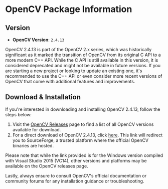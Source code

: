 # OpenCV Package Information

## Version

- **OpenCV Version**: `2.4.13`

OpenCV 2.4.13 is part of the OpenCV 2.x series, which was historically significant as it marked the transition of OpenCV from its original C API to a more modern C++ API. While the C API is still available in this version, it is considered deprecated and might not be available in future versions. If you are starting a new project or looking to update an existing one, it's recommended to use the C++ API or even consider more recent versions of OpenCV that come with additional features and improvements.

## Download & Installation

If you're interested in downloading and installing OpenCV 2.4.13, follow the steps below:

1. Visit the [OpenCV Releases](https://opencv.org/releases/page/6/) page to find a list of all OpenCV versions available for download.
2. For a direct download of OpenCV 2.4.13, click [here](https://sourceforge.net/projects/opencvlibrary/files/opencv-win/2.4.13/opencv-2.4.13.4-vc14.exe/download). This link will redirect you to SourceForge, a trusted platform where the official OpenCV binaries are hosted.

Please note that while the link provided is for the Windows version compiled with Visual Studio 2015 (VC14), other versions and platforms may be available on the OpenCV releases page.

Lastly, always ensure to consult OpenCV's official documentation or community forums for any installation guidance or troubleshooting.
